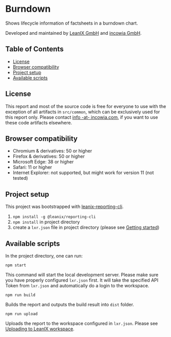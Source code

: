 # Burndown

Shows lifecycle information of factsheets in a burndown chart.

Developed and maintained by [LeanIX GmbH](https://www.leanix.net/) and [incowia GmbH](https://www.incowia.com/).

## Table of Contents

- [License](#license)
- [Browser compatibility](#browser-compatibility)
- [Project setup](#project-setup)
- [Available scripts](#available-scripts)

## License

This report and most of the source code is free for everyone to use with the exception of all artifacts in `src/common`, which can be exclusively used for this report only. Please contact [info -at- incowia.com](mailto:info@incowia.com?subject=LeanIX%20Custom%20Reports:%20Common%20artifacts), if you want to use these code artifacts elsewhere.

## Browser compatibility

- Chromium & derivatives: 50 or higher
- Firefox & derivatives: 50 or higher
- Microsoft Edge: 38 or higher
- Safari: 11 or higher
- Internet Explorer: not supported, but might work for version 11 (not tested)

## Project setup

This project was bootstrapped with [leanix-reporting-cli](https://github.com/leanix/leanix-reporting-cli).

1. `npm install -g @leanix/reporting-cli`
1. `npm install` in project directory
1. create a `lxr.json` file in project directory (please see [Getting started](https://github.com/leanix/leanix-reporting-cli#getting-started))

## Available scripts

In the project directory, one can run:

`npm start`

This command will start the local development server. Please make sure you have properly configured `lxr.json` first.
It will take the specified API Token from `lxr.json` and automatically do a login to the workspace.

`npm run build`

Builds the report and outputs the build result into `dist` folder.


`npm run upload`

Uploads the report to the workspace configured in `lxr.json`.
Please see [Uploading to LeanIX workspace](https://github.com/leanix/leanix-reporting-cli#uploading-to-leanix-workspace).
